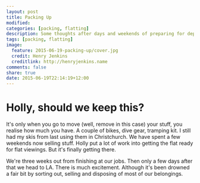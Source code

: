 ```yaml
---
layout: post
title: Packing Up
modified:
categories: [packing, flatting]
description: Some thoughts after days and weekends of preparing for departure.
tags: [packing, flatting]
image:
  feature: 2015-06-19-packing-up/cover.jpg
  credit: Henry Jenkins
  creditlink: http://henryjenkins.name
comments: false
share: true
date: 2015-06-19T22:14:19+12:00
---
```


# Holly, should we keep this?

It's only when you go to move (well, remove in this case) your stuff, you
realise how much you have. A couple of bikes, dive gear, tramping kit. I still
had my skis from last using them in Christchurch. We have spent a few weekends
now selling stuff. Holly put a lot of work into getting the flat ready for flat
viewings. But it's finally getting there.

We're three weeks out from finishing at our jobs. Then only a few days after
that we head to LA. There is much excitement. Although it's been drowned a fair
bit by sorting out, selling and disposing of most of our belongings.

